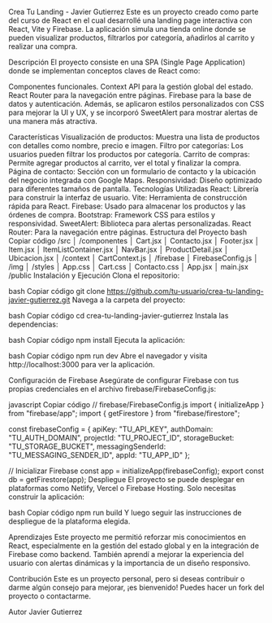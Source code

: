Crea Tu Landing - Javier Gutierrez
Este es un proyecto creado como parte del curso de React en el cual desarrollé una landing page interactiva con React, Vite y Firebase. La aplicación simula una tienda online donde se pueden visualizar productos, filtrarlos por categoría, añadirlos al carrito y realizar una compra.

Descripción
El proyecto consiste en una SPA (Single Page Application) donde se implementan conceptos claves de React como:

Componentes funcionales.
Context API para la gestión global del estado.
React Router para la navegación entre páginas.
Firebase para la base de datos y autenticación.
Además, se aplicaron estilos personalizados con CSS para mejorar la UI y UX, y se incorporó SweetAlert para mostrar alertas de una manera más atractiva.

Características
Visualización de productos: Muestra una lista de productos con detalles como nombre, precio e imagen.
Filtro por categorías: Los usuarios pueden filtrar los productos por categoría.
Carrito de compras: Permite agregar productos al carrito, ver el total y finalizar la compra.
Página de contacto: Sección con un formulario de contacto y la ubicación del negocio integrada con Google Maps.
Responsividad: Diseño optimizado para diferentes tamaños de pantalla.
Tecnologías Utilizadas
React: Librería para construir la interfaz de usuario.
Vite: Herramienta de construcción rápida para React.
Firebase: Usado para almacenar los productos y las órdenes de compra.
Bootstrap: Framework CSS para estilos y responsividad.
SweetAlert: Biblioteca para alertas personalizadas.
React Router: Para la navegación entre páginas.
Estructura del Proyecto
bash
Copiar código
/src
│   /componentes
│       Cart.jsx
│       Contacto.jsx
│       Footer.jsx
│       Item.jsx
│       ItemListContainer.jsx
│       NavBar.jsx
│       ProductDetail.jsx
│       Ubicacion.jsx
│   /context
│       CartContext.js
│   /firebase
│       FirebaseConfig.js
│   /img
│   /styles
│       App.css
│       Cart.css
│       Contacto.css
│   App.jsx
│   main.jsx
/public
Instalación y Ejecución
Clona el repositorio:

bash
Copiar código
git clone https://github.com/tu-usuario/crea-tu-landing-javier-gutierrez.git
Navega a la carpeta del proyecto:

bash
Copiar código
cd crea-tu-landing-javier-gutierrez
Instala las dependencias:

bash
Copiar código
npm install
Ejecuta la aplicación:

bash
Copiar código
npm run dev
Abre el navegador y visita http://localhost:3000 para ver la aplicación.

Configuración de Firebase
Asegúrate de configurar Firebase con tus propias credenciales en el archivo firebase/FirebaseConfig.js:

javascript
Copiar código
// firebase/FirebaseConfig.js
import { initializeApp } from "firebase/app";
import { getFirestore } from "firebase/firestore";

const firebaseConfig = {
  apiKey: "TU_API_KEY",
  authDomain: "TU_AUTH_DOMAIN",
  projectId: "TU_PROJECT_ID",
  storageBucket: "TU_STORAGE_BUCKET",
  messagingSenderId: "TU_MESSAGING_SENDER_ID",
  appId: "TU_APP_ID"
};

// Inicializar Firebase
const app = initializeApp(firebaseConfig);
export const db = getFirestore(app);
Despliegue
El proyecto se puede desplegar en plataformas como Netlify, Vercel o Firebase Hosting. Solo necesitas construir la aplicación:

bash
Copiar código
npm run build
Y luego seguir las instrucciones de despliegue de la plataforma elegida.

Aprendizajes
Este proyecto me permitió reforzar mis conocimientos en React, especialmente en la gestión del estado global y en la integración de Firebase como backend. También aprendí a mejorar la experiencia del usuario con alertas dinámicas y la importancia de un diseño responsivo.

Contribución
Este es un proyecto personal, pero si deseas contribuir o darme algún consejo para mejorar, ¡es bienvenido! Puedes hacer un fork del proyecto o contactarme.

Autor
Javier Gutierrez